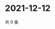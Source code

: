 # 2021-12-12

共 0 条

<!-- BEGIN WEIBO -->
<!-- 最后更新时间 Sun Dec 12 2021 02:00:51 GMT+0800 (China Standard Time) -->

<!-- END WEIBO -->
